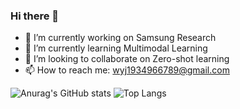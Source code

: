 ### Hi there 👋
- 🔭 I’m currently working on Samsung Research
- 🌱 I’m currently learning Multimodal Learning
- 👯 I’m looking to collaborate on Zero-shot learning
- 📫 How to reach me: wyj1934966789@gmail.com

![Anurag's GitHub stats](https://github-readme-stats.vercel.app/api?username=AnonymousDestroyer&show_icons=true&theme=buefy&count_private=true&hide=prs&line_height=24.3)
![Top Langs](https://github-readme-stats.vercel.app/api/top-langs/?username=anuraghazra&layout=compact&show_icons=true&theme=buefy&hide=javascript,html&langs_count=9&card_width=80)

<!--
**AnonymousDestroyer/AnonymousDestroyer** is a ✨ _special_ ✨ repository because its `README.md` (this file) appears on your GitHub profile.

Here are some ideas to get you started:

- 🔭 I’m currently working on ...
- 🌱 I’m currently learning ...
- 👯 I’m looking to collaborate on ...
- 🤔 I’m looking for help with ...
- 💬 Ask me about ...
- 📫 How to reach me: ...
- 😄 Pronouns: ...
- ⚡ Fun fact: ...
-->
